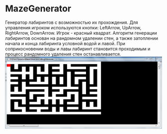 # MazeGenerator
Генератор лабиринтов с возможностью их прохождения. Для управления игроком используются кнопки: LeftArrow, UpArrow, RightArrow, DownArrow. Игрок - красный квадрат.
Алгоритм генерации лабиринтов основан на рандомном удалении стен, а также затоплении начала и конца лабиринта условной водой и лавой. 
При соприкосновении воды и лавы лабиринт становится проходимым и процесс рандомного удаления стен останавливается.
![alt text](https://github.com/qlulp/MazeGenerator/blob/main/screenshot.PNG?raw=true)
